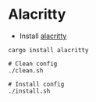 # Alacritty

* Install [alacritty](https://github.com/alacritty/alacritty)

```shell
cargo install alacritty
```

```shell
# Clean config
./clean.sh

# Install config
./install.sh
```
